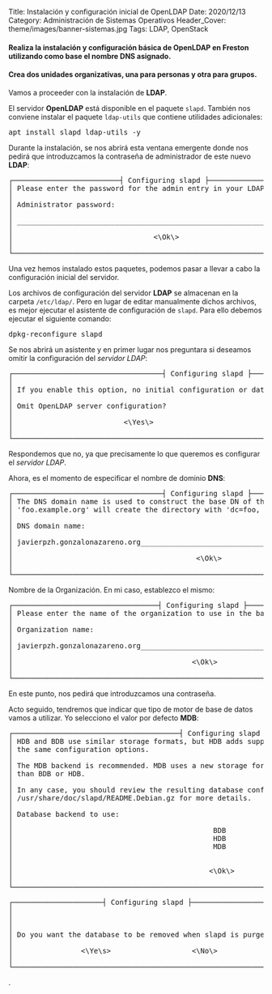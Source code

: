 Title: Instalación y configuración inicial de OpenLDAP
Date: 2020/12/13
Category: Administración de Sistemas Operativos
Header_Cover: theme/images/banner-sistemas.jpg
Tags: LDAP, OpenStack


#### Realiza la instalación y configuración básica de OpenLDAP en Freston utilizando como base el nombre DNS asignado.

#### Crea dos unidades organizativas, una para personas y otra para grupos.

Vamos a proceeder con la instalación de **LDAP**.

El servidor **OpenLDAP** está disponible en el paquete `slapd`. También nos conviene instalar el paquete `ldap-utils` que contiene utilidades adicionales:

<pre>
apt install slapd ldap-utils -y
</pre>

Durante la instalación, se nos abrirá esta ventana emergente donde nos pedirá que introduzcamos la contraseña de administrador de este nuevo **LDAP**:

<pre>
┌─────────────────────────┤ Configuring slapd ├──────────────────────────┐
│ Please enter the password for the admin entry in your LDAP directory.  │
│                                                                        │
│ Administrator password:                                                │
│                                                                        │
│ ______________________________________________________________________ │
│                                                                        │
│                                 <\Ok\>                                 │
│                                                                        │
└────────────────────────────────────────────────────────────────────────┘
</pre>

Una vez hemos instalado estos paquetes, podemos pasar a llevar a cabo la configuración inicial del servidor.

Los archivos de configuración del servidor **LDAP** se almacenan en la carpeta `/etc/ldap/`. Pero en lugar de editar manualmente dichos archivos, es mejor ejecutar el asistente de configuración de `slapd`. Para ello debemos ejecutar el siguiente comando:

<pre>
dpkg-reconfigure slapd
</pre>

Se nos abrirá un asistente y en primer lugar nos preguntara si deseamos omitir la configuración del *servidor LDAP*:

<pre>
┌───────────────────────────────────┤ Configuring slapd ├───────────────────────────────────┐
│                                                                                           │
│ If you enable this option, no initial configuration or database will be created for you.  │
│                                                                                           │
│ Omit OpenLDAP server configuration?                                                       │
│                                                                                           │
│                          <\Yes\>                             <\No\>                       │
│                                                                                           │
└───────────────────────────────────────────────────────────────────────────────────────────┘
</pre>

Respondemos que no, ya que precisamente lo que queremos es configurar el *servidor LDAP*.

Ahora, es el momento de especificar el nombre de dominio **DNS**:

<pre>
┌───────────────────────────────────┤ Configuring slapd ├────────────────────────────────────┐
│ The DNS domain name is used to construct the base DN of the LDAP directory. For example,   │
│ 'foo.example.org' will create the directory with 'dc=foo, dc=example, dc=org' as base DN.  │
│                                                                                            │
│ DNS domain name:                                                                           │
│                                                                                            │
│ javierpzh.gonzalonazareno.org_____________________________________________________________ │
│                                                                                            │
│                                           <\Ok\>                                           │
│                                                                                            │
└────────────────────────────────────────────────────────────────────────────────────────────┘
</pre>

Nombre de la Organización. En mi caso, establezco el mismo:

<pre>
┌──────────────────────────────────┤ Configuring slapd ├───────────────────────────────────┐
│ Please enter the name of the organization to use in the base DN of your LDAP directory.  │
│                                                                                          │
│ Organization name:                                                                       │
│                                                                                          │
│ javierpzh.gonzalonazareno.org___________________________________________________________ │
│                                                                                          │
│                                          <\Ok\>                                          │
│                                                                                          │
└──────────────────────────────────────────────────────────────────────────────────────────┘
</pre>

En este punto, nos pedirá que introduzcamos una contraseña.

Acto seguido, tendremos que indicar que tipo de motor de base de datos vamos a utilizar. Yo selecciono el valor por defecto **MDB**:

<pre>
┌───────────────────────────────────────┤ Configuring slapd ├───────────────────────────────────────┐
│ HDB and BDB use similar storage formats, but HDB adds support for subtree renames. Both support   │
│ the same configuration options.                                                                   │
│                                                                                                   │
│ The MDB backend is recommended. MDB uses a new storage format and requires less configuration     │
│ than BDB or HDB.                                                                                  │
│                                                                                                   │
│ In any case, you should review the resulting database configuration for your needs. See           │
│ /usr/share/doc/slapd/README.Debian.gz for more details.                                           │
│                                                                                                   │
│ Database backend to use:                                                                          │
│                                                                                                   │
│                                               BDB                                                 │
│                                               HDB                                                 │
│                                               MDB                                                 │
│                                                                                                   │
│                                                                                                   │
│                                              <\Ok\>                                               │
│                                                                                                   │
└───────────────────────────────────────────────────────────────────────────────────────────────────┘
</pre>



<pre>
┌─────────────────────┤ Configuring slapd ├─────────────────────┐
│                                                               │
│                                                               │
│                                                               │
│ Do you want the database to be removed when slapd is purged?  │
│                                                               │
│                <\Ye\s>                   <\No\>               │
│                                                               │
└───────────────────────────────────────────────────────────────┘
</pre>




.
